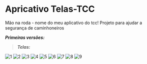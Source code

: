 # Apricativo Telas-TCC
 Mão na roda - nome do meu aplicativo do tcc! Projeto para ajudar a segurança de caminhoneiros
 
__*Primeiras versões:*__

>__*Telas:*__

![1](https://user-images.githubusercontent.com/92181116/211694910-4d7bb6d9-af8d-4f0d-9fd3-75abca56c7c5.png)
![2](https://user-images.githubusercontent.com/92181116/211694911-5a327ce3-21fa-47de-905d-7750e1f2262d.png)
![3](https://user-images.githubusercontent.com/92181116/211694912-896fbfee-8fc2-40e0-b517-589499d8da0c.png)
![4](https://user-images.githubusercontent.com/92181116/211694914-8a6def3a-90a2-40de-a2ef-305ab1720a54.png)
![5](https://user-images.githubusercontent.com/92181116/211694896-bd939194-c2fa-4c0f-86e5-bd28ae5d7686.png)
![6](https://user-images.githubusercontent.com/92181116/211694900-6331c80a-a0f0-4d1d-9a5e-a1c8d1aa842e.png)
![7](https://user-images.githubusercontent.com/92181116/211694902-c8d919d7-6d9c-427b-9919-68fcbf8f7c8d.png)
![8](https://user-images.githubusercontent.com/92181116/211694905-64b6f31e-ad4e-402a-b48b-29ee50a5ab1e.png)
![9](https://user-images.githubusercontent.com/92181116/211694907-f31fa20a-a634-4403-83b5-c03dfb09ccbc.png)
